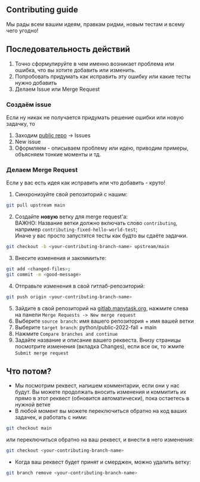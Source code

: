 ## Contributing guide

Мы рады всем вашим идеям, правкам ридми, новым тестам и всему чего угодно!  

## Последовательность действий
1. Точно сформулируйте в чем именно возникает проблема или ошибка, что вы хотите добавить или изменить. 
2. Попробовать придумать как исправить эту ошибку или какие тесты нужно добавить
3. Делаем Issue или Merge Request

### Создаём issue 
Если ну никак не получается придумать решение ошибки или новую задачку, то 
1. Заходим [public repo](https://gitlab.manytask.org/python/public-2022-fall) -> Issues 
2. New issue 
3. Оформляем - описываем проблему или идею, приводим примеры, объясняем тонкие моменты и тд.


### Делаем Merge Request 
Если у вас есть идея как исправить или что добавить - круто!  

1. Синхронизуйте свой репозиторий с нашим:
```bash
git pull upstream main
```
2. Создайте **новую** ветку для merge request'а:  
ВАЖНО: Название ветки должно включать слово `contributing`, например `contributing-fixed-hello-world-test`;  
Иначе у вас просто запустятся тесты как будто вы сдаёте задачки. 
```bash
git checkout -b <your-contributing-branch-name> upstream/main
```
3. Внесите изменения и закоммитьте:
```bash
git add <changed-files>;
git commit -m <good-message>
```
4. Отправьте изменения в свой гитлаб-репозиторий:
```bash
git push origin <your-contributing-branch-name>
```
5. Зайдите в свой репозиторий на [gitlab.manytask.org](gitlab.manytask.org), нажмите слева на панели `Merge Requests -> New merge request`
6. Выберите `source branch`: имя вашего репозитория + имя вашей ветки <your-contributing-branch-name>
7. Выберите `target branch`: python/public-2022-fall + main
8. Нажмите `Compare branches and continue`
9. Задайте название и описание вашего реквеста. Внизу страницы посмотрите изменения (вкладка Changes), если все ок, то жмите `Submit merge request`

## Что потом?
* Мы посмотрим реквест, напишем комментарии, если они у нас будут. Вы можете продолжать вносить изменения и коммитить их прямо в этот реквест (обновится автоматически), пока остаетесь в нужной ветке
* В любой момент вы можете переключиться обратно на код ваших задачек, и работать с ними:
```bash
git checkout main
```
или переключиться обратно на ваш реквест, и внести в него изменения:
```bash
git checkout <your-contributing-branch-name>
```
* Когда ваш реквест будет принят и смерджен, можно удалить ветку:
```bash
git branch remove <your-contributing-branch-name>
```
